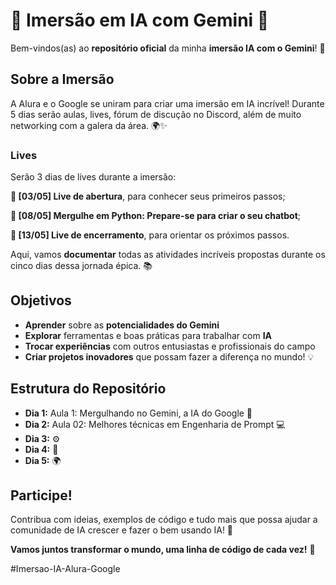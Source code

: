 # 🌟 Imersão em IA com Gemini 🌟

Bem-vindos(as) ao **repositório oficial** da minha **imersão IA com o Gemini**! 🚀

## Sobre a Imersão
A Alura e o Google se uniram para criar uma imersão em IA incrível! Durante 5 dias serão aulas, lives, fórum de discução no Discord, além de muito networking com a galera da área. 🌍✨

### Lives
Serão 3 dias de lives durante a imersão:

**🎥 [03/05] Live de abertura**, para conhecer seus primeiros passos;

**🎥 [08/05] Mergulhe em Python: Prepare-se para criar o seu chatbot**;

**🎥 [13/05] Live de encerramento**, para orientar os próximos passos.


Aqui, vamos **documentar** todas as atividades incríveis propostas durante os cinco dias dessa jornada épica. 📚

## Objetivos
- **Aprender** sobre as **potencialidades do Gemini**
- **Explorar** ferramentas e boas práticas para trabalhar com **IA**
- **Trocar experiências** com outros entusiastas e profissionais do campo
- **Criar projetos inovadores** que possam fazer a diferença no mundo! 💡

## Estrutura do Repositório
- **Dia 1:** Aula 1: Mergulhando no Gemini, a IA do Google 🧠
- **Dia 2:** Aula 02: Melhores técnicas em Engenharia de Prompt 💻
- **Dia 3:**   ⚙️
- **Dia 4:**   🚀
- **Dia 5:**   🌍

## Participe!
Contribua com ideias, exemplos de código e tudo mais que possa ajudar a comunidade de IA crescer e fazer o bem usando IA! 🌟

**Vamos juntos transformar o mundo, uma linha de código de cada vez!** 💪

#Imersao-IA-Alura-Google
